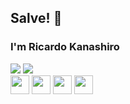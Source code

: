 ## Salve! 👋

### I'm Ricardo Kanashiro

<div>
    <img src='https://github-readme-stats.vercel.app/api/top-langs/?username=ricardokanashiro&layout=compact&theme=tokyonight'>
    <img src='https://github-readme-stats.vercel.app/api?username=anuraghazra&theme=dark&show_icons=true'>
</div>

<div>
    <img src="https://cdn.jsdelivr.net/gh/devicons/devicon/icons/html5/html5-original.svg" height='30'/>
    <img src="https://cdn.jsdelivr.net/gh/devicons/devicon/icons/css3/css3-original.svg" height='30' />
    <img src="https://cdn.jsdelivr.net/gh/devicons/devicon/icons/javascript/javascript-original.svg" height='30' />
    <img src="https://cdn.jsdelivr.net/gh/devicons/devicon/icons/tailwindcss/tailwindcss-plain.svg" height='30' />
</div>